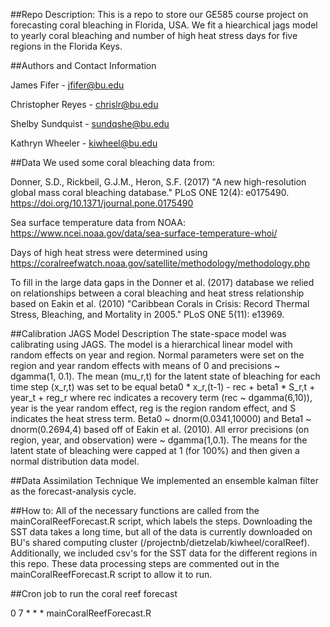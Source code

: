 ##Repo Description: This is a repo to store our GE585 course project on forecasting coral bleaching in Florida, USA. We fit a hiearchical jags model to yearly coral bleaching and number of high heat stress days for five regions in the Florida Keys.

##Authors and Contact Information

James Fifer - jfifer@bu.edu 

Christopher Reyes - chrislr@bu.edu

Shelby Sundquist - sundqshe@bu.edu

Kathryn Wheeler - kiwheel@bu.edu

##Data
We used some coral bleaching data from:

Donner, S.D., Rickbeil, G.J.M., Heron, S.F. (2017) "A new high-resolution global mass coral bleaching database." PLoS ONE 12(4): e0175490. https://doi.org/10.1371/journal.pone.0175490

Sea surface temperature data from NOAA: https://www.ncei.noaa.gov/data/sea-surface-temperature-whoi/

Days of high heat stress were determined using https://coralreefwatch.noaa.gov/satellite/methodology/methodology.php

To fill in the large data gaps in the Donner et al. (2017) database we relied on relationships between a coral bleaching and heat stress relationship based on  Eakin et al. (2010) "Caribbean Corals in Crisis: Record Thermal Stress, Bleaching, and Mortality in 2005." PLoS ONE 5(11): e13969. 

##Calibration JAGS Model Description
The state-space model was calibrating using JAGS. The model is a hierarchical linear model with random effects on year and region. Normal parameters were set on the region and year random effects with means of 0 and precisions ~ dgamma(1, 0.1). The mean (mu_r,t) for the latent state of bleaching for each time step (x_r,t) was set to be equal beta0 * x_r,(t-1) - rec + beta1 * S_r,t + year_t + reg_r where rec indicates a recovery term (rec ~ dgamma(6,10)), year is the year random effect, reg is the region random effect, and S indicates the heat stress term. Beta0 ~ dnorm(0.0341,10000) and Beta1 ~ dnorm(0.2694,4) based off of Eakin et al. (2010). All error precisions (on region, year, and observation) were ~ dgamma(1,0.1). The means for the latent state of bleaching were capped at 1 (for 100%) and then given a normal distribution data model. 

##Data Assimilation Technique
We implemented an ensemble kalman filter as the forecast-analysis cycle. 

##How to: All of the necessary functions are called from the mainCoralReefForecast.R script, which labels the steps. Downloading the SST data takes a long time, but all of the data is currently downloaded on BU's shared computing cluster (/projectnb/dietzelab/kiwheel/coralReef). Additionally, we included csv's for the SST data for the different regions in this repo. These data processing steps are commented out in the mainCoralReefForecast.R script to allow it to run. 

##Cron job to run the coral reef forecast 

0 7 * * * mainCoralReefForecast.R
